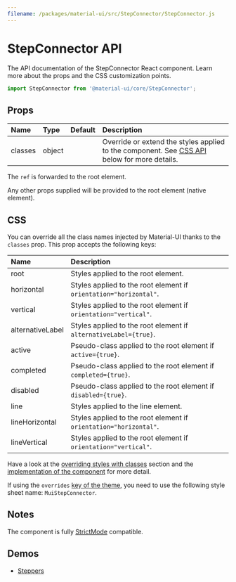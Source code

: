 ```yaml
---
filename: /packages/material-ui/src/StepConnector/StepConnector.js
---
```


<!--- This documentation is automatically generated, do not try to edit it. -->

# StepConnector API

<p class="description">The API documentation of the StepConnector React component. Learn more about the props and the CSS customization points.</p>

```js
import StepConnector from '@material-ui/core/StepConnector';
```



## Props

| Name | Type | Default | Description |
|:-----|:-----|:--------|:------------|
| <span class="prop-name">classes</span> | <span class="prop-type">object</span> |  | Override or extend the styles applied to the component. See [CSS API](#css) below for more details. |

The `ref` is forwarded to the root element.

Any other props supplied will be provided to the root element (native element).

## CSS

You can override all the class names injected by Material-UI thanks to the `classes` prop.
This prop accepts the following keys:


| Name | Description |
|:-----|:------------|
| <span class="prop-name">root</span> | Styles applied to the root element.
| <span class="prop-name">horizontal</span> | Styles applied to the root element if `orientation="horizontal"`.
| <span class="prop-name">vertical</span> | Styles applied to the root element if `orientation="vertical"`.
| <span class="prop-name">alternativeLabel</span> | Styles applied to the root element if `alternativeLabel={true}`.
| <span class="prop-name">active</span> | Pseudo-class applied to the root element if `active={true}`.
| <span class="prop-name">completed</span> | Pseudo-class applied to the root element if `completed={true}`.
| <span class="prop-name">disabled</span> | Pseudo-class applied to the root element if `disabled={true}`.
| <span class="prop-name">line</span> | Styles applied to the line element.
| <span class="prop-name">lineHorizontal</span> | Styles applied to the root element if `orientation="horizontal"`.
| <span class="prop-name">lineVertical</span> | Styles applied to the root element if `orientation="vertical"`.

Have a look at the [overriding styles with classes](/customization/components/#overriding-styles-with-classes) section
and the [implementation of the component](https://github.com/mui-org/material-ui/blob/master/packages/material-ui/src/StepConnector/StepConnector.js)
for more detail.

If using the `overrides` [key of the theme](/customization/themes/#css),
you need to use the following style sheet name: `MuiStepConnector`.

## Notes

The component is fully [StrictMode](https://reactjs.org/docs/strict-mode.html) compatible.

## Demos

- [Steppers](/components/steppers/)

